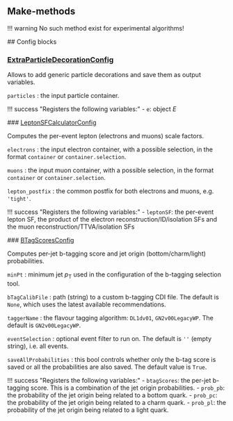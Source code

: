 ## Make-methods

!!! warning
    No such method exist for experimental algorithms!

## Config blocks

### [ExtraParticleDecorationConfig](https://gitlab.cern.ch/atlasphys-top/reco/TopCPToolkit/-/blob/main/source/TopCPToolkit/python/ExtraParticleDecorationConfig.py)

Allows to add generic particle decorations and save them as output variables.

`particles`
:   the input particle container.

!!! success "Registers the following variables:"
    - `e`: object $E$

### [LeptonSFCalculatorConfig](https://gitlab.cern.ch/atlasphys-top/reco/TopCPToolkit/-/blob/main/source/TopCPToolkit/python/LeptonSFCalculatorConfig.py)

Computes the per-event lepton (electrons and muons) scale factors.

`electrons`
:   the input electron container, with a possible selection, in the format `container` or `container.selection`.

`muons`
:   the input muon container, with a possible selection, in the format `container` or `container.selection`.

`lepton_postfix`
:   the common postfix for both electrons and muons, e.g. `'tight'`.

!!! success "Registers the following variables:"
    - `leptonSF`: the per-event lepton SF, the product of the electron reconstruction/ID/isolation SFs and the muon reconstruction/TTVA/isolation SFs


### [BTagScoresConfig](https://gitlab.cern.ch/atlasphys-top/reco/TopCPToolkit/-/blob/main/source/TopCPToolkit/python/BTagScoresConfig.py)

Computes per-jet b-tagging score and jet origin (bottom/charm/light) probabilities.

`minPt`
:   minimum jet $p_\mathrm{T}$ used in the configuration of the b-tagging selection tool. 

`bTagCalibFile`
:   path (string) to a custom b-tagging CDI file. The default is `None`, which uses the latest available recommendations.

`taggerName`
:   the flavour tagging algorithm: `DL1dv01`, `GN2v00LegacyWP`. The default is `GN2v00LegacyWP`.

`eventSelection`
:   optional event filter to run on. The default is `''` (empty string), i.e. all events.

`saveAllProbabilities`
:   this bool controls whether only the b-tag score is saved or all the probabilities are also saved. The default value is `True`.

!!! success "Registers the following variables:"
    - `btagScores`: the per-jet b-tagging score. This is a combination of the jet origin probabilities.
    - `prob_pb`: the probability of the jet origin being related to a bottom quark.
    - `prob_pc`: the probability of the jet origin being related to a charm quark.
    - `prob_pl`: the probability of the jet origin being related to a light quark.